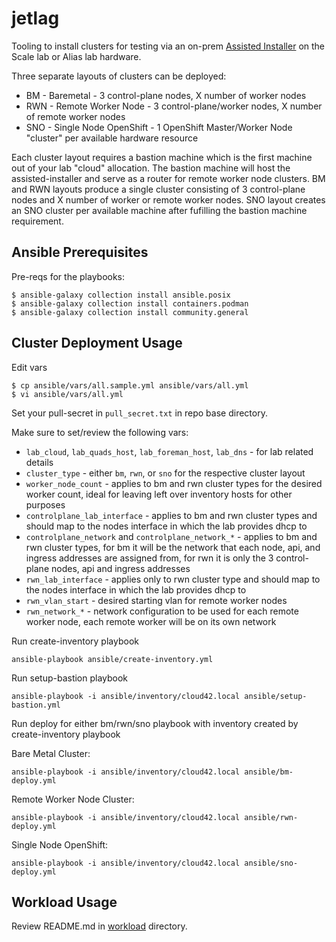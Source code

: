 # jetlag

Tooling to install clusters for testing via an on-prem [Assisted Installer](https://github.com/openshift/assisted-installer) on the Scale lab or Alias lab hardware.

Three separate layouts of clusters can be deployed:

* BM - Baremetal - 3 control-plane nodes, X number of worker nodes
* RWN - Remote Worker Node - 3 control-plane/worker nodes, X number of remote worker nodes
* SNO - Single Node OpenShift - 1 OpenShift Master/Worker Node "cluster" per available hardware resource

Each cluster layout requires a bastion machine which is the first machine out of your lab "cloud" allocation. The bastion machine will host the assisted-installer and serve as a router for remote worker node clusters. BM and RWN layouts produce a single cluster consisting of 3 control-plane nodes and X number of worker or remote worker nodes. SNO layout creates an SNO cluster per available machine after fufilling the bastion machine requirement.

## Ansible Prerequisites

Pre-reqs for the playbooks:

```console
$ ansible-galaxy collection install ansible.posix
$ ansible-galaxy collection install containers.podman
$ ansible-galaxy collection install community.general
```

## Cluster Deployment Usage

Edit vars

```console
$ cp ansible/vars/all.sample.yml ansible/vars/all.yml
$ vi ansible/vars/all.yml
```

Set your pull-secret in `pull_secret.txt` in repo base directory.

Make sure to set/review the following vars:

* `lab_cloud`, `lab_quads_host`, `lab_foreman_host`, `lab_dns` - for lab related details
* `cluster_type` - either `bm`, `rwn`, or `sno` for the respective cluster layout
* `worker_node_count` - applies to bm and rwn cluster types for the desired worker count, ideal for leaving left over inventory hosts for other purposes
* `controlplane_lab_interface` - applies to bm and rwn cluster types and should map to the nodes interface in which the lab provides dhcp to
* `controlplane_network` and `controlplane_network_*` - applies to bm and rwn cluster types, for bm it will be the network that each node, api, and ingress addresses are assigned from, for rwn it is only the 3 control-plane nodes, api and ingress addresses
* `rwn_lab_interface` - applies only to rwn cluster type and should map to the nodes interface in which the lab provides dhcp to
* `rwn_vlan_start` - desired starting vlan for remote worker nodes
* `rwn_network_*` - network configuration to be used for each remote worker node, each remote worker will be on its own network

Run create-inventory playbook

```console
ansible-playbook ansible/create-inventory.yml
```

Run setup-bastion playbook

```console
ansible-playbook -i ansible/inventory/cloud42.local ansible/setup-bastion.yml
```

Run deploy for either bm/rwn/sno playbook with inventory created by create-inventory playbook

Bare Metal Cluster:

```console
ansible-playbook -i ansible/inventory/cloud42.local ansible/bm-deploy.yml
```

Remote Worker Node Cluster:

```console
ansible-playbook -i ansible/inventory/cloud42.local ansible/rwn-deploy.yml
```

Single Node OpenShift:

```console
ansible-playbook -i ansible/inventory/cloud42.local ansible/sno-deploy.yml
```

## Workload Usage

Review README.md in [workload](workload) directory.
